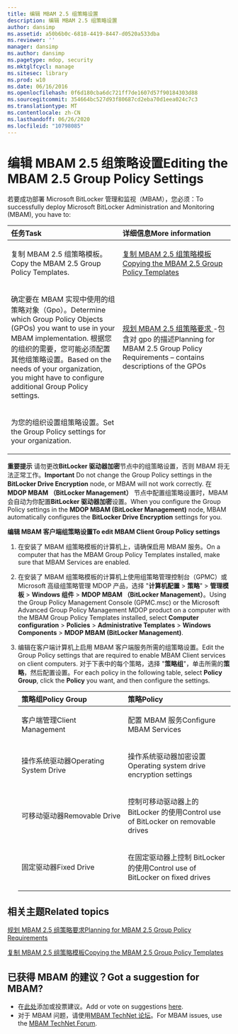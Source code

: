 ```yaml
---
title: 编辑 MBAM 2.5 组策略设置
description: 编辑 MBAM 2.5 组策略设置
author: dansimp
ms.assetid: a50b6b0c-6818-4419-8447-d0520a533dba
ms.reviewer: ''
manager: dansimp
ms.author: dansimp
ms.pagetype: mdop, security
ms.mktglfcycl: manage
ms.sitesec: library
ms.prod: w10
ms.date: 06/16/2016
ms.openlocfilehash: 0f6d180cba6dc721ff7de1607d57f90184303d88
ms.sourcegitcommit: 354664bc527d93f80687cd2eba70d1eea024c7c3
ms.translationtype: MT
ms.contentlocale: zh-CN
ms.lasthandoff: 06/26/2020
ms.locfileid: "10798085"
---
```

# <span data-ttu-id="ae929-103">编辑 MBAM 2.5 组策略设置</span><span class="sxs-lookup"><span data-stu-id="ae929-103">Editing the MBAM 2.5 Group Policy Settings</span></span>


<span data-ttu-id="ae929-104">若要成功部署 Microsoft BitLocker 管理和监视（MBAM），您必须：</span><span class="sxs-lookup"><span data-stu-id="ae929-104">To successfully deploy Microsoft BitLocker Administration and Monitoring (MBAM), you have to:</span></span>

<table>
<colgroup>
<col width="50%" />
<col width="50%" />
</colgroup>
<thead>
<tr class="header">
<th align="left"><span data-ttu-id="ae929-105">任务</span><span class="sxs-lookup"><span data-stu-id="ae929-105">Task</span></span></th>
<th align="left"><span data-ttu-id="ae929-106">详细信息</span><span class="sxs-lookup"><span data-stu-id="ae929-106">More information</span></span></th>
</tr>
</thead>
<tbody>
<tr class="odd">
<td align="left"><p><span data-ttu-id="ae929-107">复制 MBAM 2.5 组策略模板。</span><span class="sxs-lookup"><span data-stu-id="ae929-107">Copy the MBAM 2.5 Group Policy Templates.</span></span></p></td>
<td align="left"><p><a href="copying-the-mbam-25-group-policy-templates.md" data-raw-source="[Copying the MBAM 2.5 Group Policy Templates](copying-the-mbam-25-group-policy-templates.md)"><span data-ttu-id="ae929-108">复制 MBAM 2.5 组策略模板</span><span class="sxs-lookup"><span data-stu-id="ae929-108">Copying the MBAM 2.5 Group Policy Templates</span></span></a></p></td>
</tr>
<tr class="even">
<td align="left"><p><span data-ttu-id="ae929-109">确定要在 MBAM 实现中使用的组策略对象（Gpo）。</span><span class="sxs-lookup"><span data-stu-id="ae929-109">Determine which Group Policy Objects (GPOs) you want to use in your MBAM implementation.</span></span> <span data-ttu-id="ae929-110">根据您的组织的需要，您可能必须配置其他组策略设置。</span><span class="sxs-lookup"><span data-stu-id="ae929-110">Based on the needs of your organization, you might have to configure additional Group Policy settings.</span></span></p></td>
<td align="left"><p><a href="planning-for-mbam-25-group-policy-requirements.md" data-raw-source="[Planning for MBAM 2.5 Group Policy Requirements](planning-for-mbam-25-group-policy-requirements.md)"><span data-ttu-id="ae929-111">规划 MBAM 2.5 组策略要求 </a> -包含对 gpo 的描述</span><span class="sxs-lookup"><span data-stu-id="ae929-111">Planning for MBAM 2.5 Group Policy Requirements</a> – contains descriptions of the GPOs</span></span></p></td>
</tr>
<tr class="odd">
<td align="left"><p><span data-ttu-id="ae929-112">为您的组织设置组策略设置。</span><span class="sxs-lookup"><span data-stu-id="ae929-112">Set the Group Policy settings for your organization.</span></span></p></td>
<td align="left"><p></p></td>
</tr>
</tbody>
</table>

 

<span data-ttu-id="ae929-113">**重要提示** 请勿更改**BitLocker 驱动器加密**节点中的组策略设置，否则 MBAM 将无法正常工作。</span><span class="sxs-lookup"><span data-stu-id="ae929-113">**Important** Do not change the Group Policy settings in the **BitLocker Drive Encryption** node, or MBAM will not work correctly.</span></span> <span data-ttu-id="ae929-114">在**MDOP MBAM （BitLocker Management）** 节点中配置组策略设置时，MBAM 会自动为你配置**BitLocker 驱动器加密**设置。</span><span class="sxs-lookup"><span data-stu-id="ae929-114">When you configure the Group Policy settings in the **MDOP MBAM (BitLocker Management)** node, MBAM automatically configures the **BitLocker Drive Encryption** settings for you.</span></span>

 

**<span data-ttu-id="ae929-115">编辑 MBAM 客户端组策略设置</span><span class="sxs-lookup"><span data-stu-id="ae929-115">To edit MBAM Client Group Policy settings</span></span>**

1.  <span data-ttu-id="ae929-116">在安装了 MBAM 组策略模板的计算机上，请确保启用 MBAM 服务。</span><span class="sxs-lookup"><span data-stu-id="ae929-116">On a computer that has the MBAM Group Policy Templates installed, make sure that MBAM Services are enabled.</span></span>

2.  <span data-ttu-id="ae929-117">在安装了 MBAM 组策略模板的计算机上使用组策略管理控制台（GPMC）或 Microsoft 高级组策略管理 MDOP 产品，选择 "**计算机配置** &gt; **策略**" &gt; **管理模板** &gt; **Windows 组件** &gt; **MDOP MBAM （BitLocker Management）**。</span><span class="sxs-lookup"><span data-stu-id="ae929-117">Using the Group Policy Management Console (GPMC.msc) or the Microsoft Advanced Group Policy Management MDOP product on a computer with the MBAM Group Policy Templates installed, select **Computer configuration** &gt; **Policies** &gt; **Administrative Templates** &gt; **Windows Components** &gt; **MDOP MBAM (BitLocker Management)**.</span></span>

3.  <span data-ttu-id="ae929-118">编辑在客户端计算机上启用 MBAM 客户端服务所需的组策略设置。</span><span class="sxs-lookup"><span data-stu-id="ae929-118">Edit the Group Policy settings that are required to enable MBAM Client services on client computers.</span></span> <span data-ttu-id="ae929-119">对于下表中的每个策略，选择 "**策略组**"，单击所需的**策略**，然后配置设置。</span><span class="sxs-lookup"><span data-stu-id="ae929-119">For each policy in the following table, select **Policy Group**, click the **Policy** you want, and then configure the settings.</span></span>

    <table>
    <colgroup>
    <col width="50%" />
    <col width="50%" />
    </colgroup>
    <thead>
    <tr class="header">
    <th align="left"><span data-ttu-id="ae929-120">策略组</span><span class="sxs-lookup"><span data-stu-id="ae929-120">Policy Group</span></span></th>
    <th align="left"><span data-ttu-id="ae929-121">策略</span><span class="sxs-lookup"><span data-stu-id="ae929-121">Policy</span></span></th>
    </tr>
    </thead>
    <tbody>
    <tr class="odd">
    <td align="left"><p><span data-ttu-id="ae929-122">客户端管理</span><span class="sxs-lookup"><span data-stu-id="ae929-122">Client Management</span></span></p></td>
    <td align="left"><p><span data-ttu-id="ae929-123">配置 MBAM 服务</span><span class="sxs-lookup"><span data-stu-id="ae929-123">Configure MBAM Services</span></span></p></td>
    </tr>
    <tr class="even">
    <td align="left"><p><span data-ttu-id="ae929-124">操作系统驱动器</span><span class="sxs-lookup"><span data-stu-id="ae929-124">Operating System Drive</span></span></p></td>
    <td align="left"><p><span data-ttu-id="ae929-125">操作系统驱动器加密设置</span><span class="sxs-lookup"><span data-stu-id="ae929-125">Operating system drive encryption settings</span></span></p></td>
    </tr>
    <tr class="odd">
    <td align="left"><p><span data-ttu-id="ae929-126">可移动驱动器</span><span class="sxs-lookup"><span data-stu-id="ae929-126">Removable Drive</span></span></p></td>
    <td align="left"><p><span data-ttu-id="ae929-127">控制可移动驱动器上的 BitLocker 的使用</span><span class="sxs-lookup"><span data-stu-id="ae929-127">Control use of BitLocker on removable drives</span></span></p></td>
    </tr>
    <tr class="even">
    <td align="left"><p><span data-ttu-id="ae929-128">固定驱动器</span><span class="sxs-lookup"><span data-stu-id="ae929-128">Fixed Drive</span></span></p></td>
    <td align="left"><p><span data-ttu-id="ae929-129">在固定驱动器上控制 BitLocker 的使用</span><span class="sxs-lookup"><span data-stu-id="ae929-129">Control use of BitLocker on fixed drives</span></span></p></td>
    </tr>
    </tbody>
    </table>

     

## <span data-ttu-id="ae929-130">相关主题</span><span class="sxs-lookup"><span data-stu-id="ae929-130">Related topics</span></span>


[<span data-ttu-id="ae929-131">规划 MBAM 2.5 组策略要求</span><span class="sxs-lookup"><span data-stu-id="ae929-131">Planning for MBAM 2.5 Group Policy Requirements</span></span>](planning-for-mbam-25-group-policy-requirements.md)

[<span data-ttu-id="ae929-132">复制 MBAM 2.5 组策略模板</span><span class="sxs-lookup"><span data-stu-id="ae929-132">Copying the MBAM 2.5 Group Policy Templates</span></span>](copying-the-mbam-25-group-policy-templates.md)

 
## <span data-ttu-id="ae929-133">已获得 MBAM 的建议？</span><span class="sxs-lookup"><span data-stu-id="ae929-133">Got a suggestion for MBAM?</span></span>
- <span data-ttu-id="ae929-134">在[此处](http://mbam.uservoice.com/forums/268571-microsoft-bitlocker-administration-and-monitoring)添加或投票建议。</span><span class="sxs-lookup"><span data-stu-id="ae929-134">Add or vote on suggestions [here](http://mbam.uservoice.com/forums/268571-microsoft-bitlocker-administration-and-monitoring).</span></span> 
- <span data-ttu-id="ae929-135">对于 MBAM 问题，请使用[MBAM TechNet 论坛](https://social.technet.microsoft.com/Forums/home?forum=mdopmbam)。</span><span class="sxs-lookup"><span data-stu-id="ae929-135">For MBAM issues, use the [MBAM TechNet Forum](https://social.technet.microsoft.com/Forums/home?forum=mdopmbam).</span></span>
 





